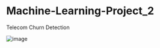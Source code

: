 # Machine-Learning-Project_2
Telecom Churn Detection

![image](https://user-images.githubusercontent.com/96537904/161109808-079b490d-d829-4165-8b20-78ddf574db14.png)

 




